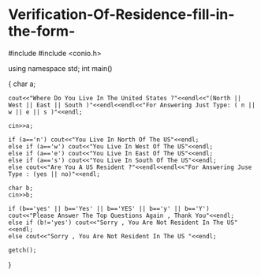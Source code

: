 # Verification-Of-Residence-fill-in-the-form-


#include <iostream>
#include <conio.h>

using namespace std;
int main()

{
	char a;
	
	cout<<"Where Do You Live In The United States ?"<<endl<<"(North || West || East || South )"<<endl<<endl<<"For Answering Just Type: ( n || w || e || s )"<<endl;

	cin>>a;
	
	if (a=='n') cout<<"You Live In North Of The US"<<endl;
	else if (a=='w') cout<<"You Live In West Of The US"<<endl;
	else if (a=='e') cout<<"You Live In East Of The US"<<endl;
	else if (a=='s') cout<<"You Live In South Of The US"<<endl;
	else cout<<"Are You A US Resident ?"<<endl<<endl<<"For Answering Juse Type : (yes || no)"<<endl;
	
	char b;
	cin>>b; 
	
	if (b=='yes' || b=='Yes' || b=='YES' || b=='y' || b=='Y') cout<<"Please Answer The Top Questions Again , Thank You"<<endl;
	else if (b!='yes') cout<<"Sorry , You Are Not Resident In The US"<<endl;
	else cout<<"Sorry , You Are Not Resident In The US "<<endl;
	
	getch();
}
